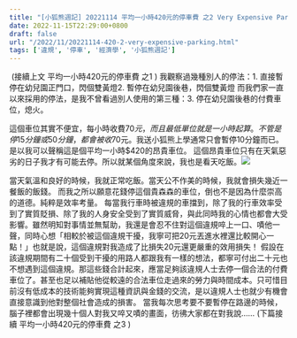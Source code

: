 ```yaml
---
title: "[小狐熊週記] 20221114 平均一小時420元的停車費 之2 Very Expensive Parking Fees -2"
date: 2022-11-15T22:29:00+0800
draft: false
url: "/2022/11/20221114-420-2-very-expensive-parking.html"
tags: ['違規', '停車', '經濟學', '小狐熊週記']
---
```


 (接續上文 平均一小時420元的停車費 之1 )
我觀察過幾種別人的停法：1. 直接暫停在幼兒園正門口，閃個雙黃燈2. 暫停在幼兒園後巷，閃個雙黃燈
而我們家一直以來採用的停法，是我不曾看過別人使用的第三種：3. 停在幼兒園後巷的付費車位，熄火。

這個車位其實不便宜，每小時收費$70元，而且最低單位就是一小時起算。不管是停15分鐘或50分鐘，都會被收$70元。我送小狐熊上學通常只會暫停10分鐘而已。是以我可以聲稱這是個平均一小時$420的昂貴車位。
這個昂貴車位只有在天氣惡劣的日子我才有可能去停。所以就某個角度來說，我也是看天吃飯。![](https://blogger.googleusercontent.com/img/b/R29vZ2xl/AVvXsEihvyCAKMErZcoxtO4keX7q8DLrK7mp-uNpZlcDysEg1ZeQlXCGBdIBdW87pmQHj87tt-Y4vea7kTohLGpy_jsQgz0LWmMXAUYKAQuPSinYZoMWECMOQXMrpjfFTKm-zEAQWNzZAb1IPE3pFoAIk4D3Y8po-5SN8Zq9vxlZS_EkRziGfZ7pvR1X1pmF/s320/5002647_s.jpg)


當天氣溫和良好的時候，我就正常吃飯。當天公不作美的時候，我就會損失幾近一餐飯的飯錢。
而我之所以願意花錢停這個貴森森的車位，倒也不是因為什麼崇高的道德。純粹是效率考量。
每當我行車時被違規的車擋到，除了我的行車效率受到了實質貶損、除了我的人身安全受到了實質威脅，與此同時我的心情也都會大受影響。雖然明知對事情並無幫助，我還是會忍不住對這個違規啐上一口、嘖他一聲，同時心想「相較於被這個違規干擾，我寧可把20元丟進水裡還比較開心一點！」也就是說，這個違規對我造成了比損失20元還更嚴重的效用損失！
假設在該違規期間有二十個受到干擾的用路人都跟我有一樣的想法，都寧可付出二十元也不想遇到這個違規。那這些錢合計起來，應當足夠該違規人士去停一個合法的付費車位了。甚至也足以補貼他從較遠的合法車位走過來的勞力與時間成本。只可惜目前沒有低成本的技術能夠實現這種資訊與金錢的交流，是以違規人士也就少有機會直接意識到他對整個社會造成的損害。
當我每次思考要不要暫停在路邊的時候，腦子裡都會出現幾十個人對我又啐又嘖的畫面，彷彿大家都在對我說……
(下篇接續 平均一小時420元的停車費 之3 )


